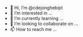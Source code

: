 - 👋 Hi, I’m @cdejonghebipt
- 👀 I’m interested in ...
- 🌱 I’m currently learning ...
- 💞️ I’m looking to collaborate on ...
- 📫 How to reach me ...

<!---
cdejonghebipt/cdejonghebipt is a ✨ special ✨ repository because its `README.md` (this file) appears on your GitHub profile.
You can click the Preview link to take a look at your changes.
--->
